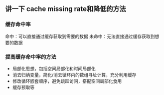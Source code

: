## 讲一下 cache missing rate和降低的方法

### 缓存命中率

命中：可以直接通过缓存获取到需要的数据
未命中：无法直接通过缓存获取到想要的数据

### 提高缓存命中率的方法

- 局部化思想，包括空间局部化和时间局部化
- 消去归纳变量，简化/消去循环内的数组寻址计算，充分利用缓存
- 修改循环嵌套顺序，避免跳跃访问，搭配空间局部化食用
- 缓存预取等
